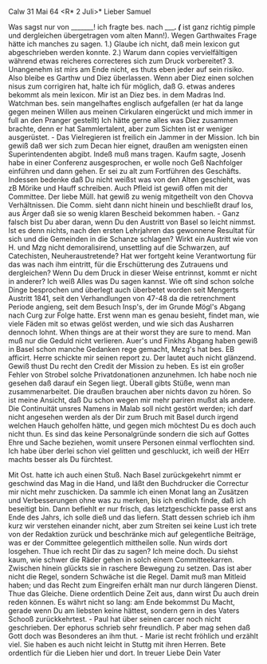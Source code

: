  Calw 31 Mai 64
 <R* 2 Juli>*
Lieber Samuel

Was sagst nur von _______! ich fragte bes. nach ____________. (_________ ist ganz richtig pimple und dergleichen übergetragen vom alten Mann!). Wegen Garthwaites Frage hätte ich manches zu sagen. 1.) Glaube ich nicht, daß mein lexicon gut abgeschrieben werden konnte. 2.) Warum dann copies vervielfältigen während etwas reicheres correcteres sich zum Druck vorbereitet? 3. Unangenehm ist mirs am Ende nicht, es thuts eben jeder auf sein risiko. Also bleibe es Garthw und Diez überlassen. Wenn aber Diez einen solchen nisus zum corrigiren hat, halte ich für möglich, daß G. etwas anderes bekommt als mein lexicon. Mir ist an Diez bes. in dem Madras Ind. Watchman bes. sein mangelhaftes englisch aufgefallen (er hat da lange gegen meinen Willen aus meinen Cirkularen eingerückt und mich immer in full an den Pranger gestellt) Ich hätte gerne alles was Diez zusammen brachte, denn er hat Sammlertalent, aber zum Sichten ist er weniger ausgerüstet. - Das Vielregieren ist freilich ein Jammer in der Mission. Ich bin gewiß daß wer sich zum Decan hier eignet, draußen am wenigsten einen Superintendenten abgibt. Indeß muß mans tragen. Kaufm sagte, Josenh habe in einer Conferenz ausgesprochen, er wolle noch Geß Nachfolger einführen und dann gehen. Er sei zu alt zum Fortführen des Geschäfts. Indessen bedenke daß Du nicht weißst was von den Alten geschieht, was zB Mörike und Hauff schreiben. Auch Pfleid ist gewiß offen mit der Committee. Der liebe Müll. hat gewiß zu wenig mitgetheilt von den Chovva Verhältnissen. Die Comm. sieht dann nicht hinein und beschließt drauf los, aus Ärger daß sie so wenig klaren Bescheid bekommen haben. - Ganz falsch bist Du aber daran, wenn Du den Austritt von Basel so leicht nimmst. Ist es denn nichts, nach den ersten Lehrjahren das gewonnene Resultat für sich und die Gemeinden in die Schanze schlagen? Wirkt ein Austritt wie von H. und Mzg nicht demoralisirend, unsettling auf die Schwarzen, auf Catechisten, Neuheraustretende? Hat wer fortgeht keine Verantwortung für das was nach ihm eintritt, für die Erschütterung des Zutrauens und dergleichen? Wenn Du dem Druck in dieser Weise entrinnst, kommt er nicht in anderer? Ich weiß Alles was Du sagen kannst. Wie oft sind schon solche Dinge besprochen und überlegt auch überbetet worden seit Mengerts Austritt 1841, seit den Verhandlungen von 47-48 da die retrenchment Periode angieng, seit dem Besuch Insp's, der im Grunde Mögl's Abgang nach Curg zur Folge hatte. Erst wenn man es genau besieht, findet man, wie viele Fäden mit so etwas gelöst werden, und wie sich das Ausharren dennoch lohnt. When things are at their worst they are sure to mend. Man muß nur die Geduld nicht verlieren. Auer's und Finkhs Abgang haben gewiß in Basel schon manche Gedanken rege gemacht, Mezg's hat bes. EB afficirt. Herre schickte mir seinen report zu. Der lautet auch nicht glänzend. Gewiß thust Du recht den Credit der Mission zu heben. Es ist ein großer Fehler von Strobel solche Privatdonationen anzunehmen. Ich habe noch nie gesehen daß darauf ein Segen liegt. Überall gibts Stüße, wenn man zusammenarbeitet. Die draußen brauchen aber nichts davon zu hören. So ist meine Ansicht, daß Du schon wegen mir mehr pariren mußst als andere. Die Continuität unsres Namens in Malab soll nicht gestört werden; ich darf nicht angesehen werden als der Dir zum Bruch mit Basel durch irgend welchen Hauch geholfen hätte, und gegen mich möchtest Du es doch auch nicht thun. Es sind das keine Personalgründe sondern die sich auf Gottes Ehre und Sache beziehen, womit unsere Personen einmal verflochten sind. Ich habe über derlei schon viel gelitten und geschluckt, ich weiß der HErr machts besser als Du fürchtest.

Mit Ost. hatte ich auch einen Stuß. Nach Basel zurückgekehrt nimmt er geschwind das Mag in die Hand, und läßt den Buchdrucker die Correctur mir nicht mehr zuschicken. Da sammle ich einen Monat lang an Zusätzen und Verbesserungen ohne was zu merken, bis ich endlich finde, daß ich beseitigt bin. Dann befiehlt er nur frisch, das letztgeschickte passe erst ans Ende des Jahrs, ich solle dieß und das liefern. Statt dessen schrieb ich ihm kurz wir verstehen einander nicht, aber zum Streiten sei keine Lust ich trete von der Redaktion zurück und beschränke mich auf gelegentliche Beiträge, was er der Committee gelegentlich mittheilen solle. Nun wirds dort losgehen. Thue ich recht Dir das zu sagen? Ich meine doch. Du siehst kaum, wie schwer die Räder gehen in solch einem Committeekarren. Zwischen hinein glückts sie in raschere Bewegung zu setzen. Das ist aber nicht die Regel, sondern Schwäche ist die Regel. Damit muß man Mitleid haben; und das Recht zum Eingreifen erhält man nur durch längeren Dienst. Thue das Gleiche. Diene ordentlich Deine Zeit aus, dann wirst Du auch drein reden können. Es währt nicht so lang: am Ende bekommst Du Macht, gerade wenn Du am liebsten keine hättest, sondern gern in des Vaters Schooß zurückkehrtest. - Paul hat über seinen carcer noch nicht geschrieben. Der ephorus schrieb sehr freundlich. P aber mag sehen daß Gott doch was Besonderes an ihm thut. - Marie ist recht fröhlich und erzählt viel. Sie haben es auch nicht leicht in Stuttg mit ihren Herren. Bete ordentlich für die Lieben hier und dort. In treuer Liebe
 Dein Vater
